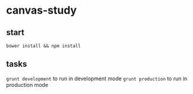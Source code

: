 # canvas-study

## start

`bower install && npm install`

## tasks

`grunt development` to run in development mode
`grunt production` to run in production mode
